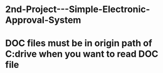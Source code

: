 # 2nd-Project---Simple-Electronic-Approval-System
# DOC files must be in origin path of C:drive when you want to read DOC file
